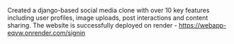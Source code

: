 Created a django-based social media clone with over 10 key features including user profiles, image uploads, post interactions and content sharing.
The website is successfully deployed on render - https://webapp-eqvw.onrender.com/signin
